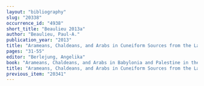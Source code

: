 ```yaml
---
layout: "bibliography"
slug: "20338"
occurrence_id: "4938"
short_title: "Beaulieu 2013a"
author: "Beaulieu, Paul-A."
publication_year: "2013"
title: "Arameans, Chaldeans, and Arabs in Cuneiform Sources from the Late Babylonian Period"
pages: "31-55"
editor: "Berlejung, Angelika"
book: "Arameans, Chaldeans, and Arabs in Babylonia and Palestine in the First Millennium B.C., Leipziger Altorientalische Studien 3 (Wiesbaden)"
title: "Arameans, Chaldeans, and Arabs in Cuneiform Sources from the Late Babylonian Period"
previous_item: "20341"
---
```

